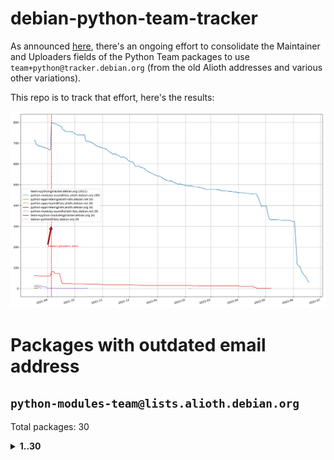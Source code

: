 # debian-python-team-tracker



As announced [here](https://lists.debian.org/debian-python/2021/08/msg00006.html), there's an ongoing effort to consolidate the Maintainer and Uploaders fields of the Python Team packages to use `team+python@tracker.debian.org` (from the old Alioth addresses and various other variations).



This repo is to track that effort, here's the results:



![Python team emails](images/python_team_emails.svg)


# Packages with outdated email address

## `python-modules-team@lists.alioth.debian.org`
Total packages: 30
<details>
<summary><b>1..30</b></summary>


| # | Package | Version |
| --- | --- | --- |
| 1 | [django-pipeline](https://tracker.debian.org/django-pipeline) | 1.6.14-3 |
| 2 | [flask-script](https://tracker.debian.org/flask-script) | 2.0.6-2 |
| 3 | [python-colour](https://tracker.debian.org/python-colour) | 0.1.5-2 |
| 4 | [python-gflags](https://tracker.debian.org/python-gflags) | 1.5.1-7 |
| 5 | [python-hpilo](https://tracker.debian.org/python-hpilo) | 4.3-3 |
| 6 | [python-ipfix](https://tracker.debian.org/python-ipfix) | 0.9.7-2 |
| 7 | [python-ldap](https://tracker.debian.org/python-ldap) | 3.2.0-4 |
| 8 | [python-libguess](https://tracker.debian.org/python-libguess) | 1.1-4 |
| 9 | [python-mailer](https://tracker.debian.org/python-mailer) | 0.8.1-4 |
| 10 | [python-mastodon](https://tracker.debian.org/python-mastodon) | 1.5.1-1 |
| 11 | [python-model-mommy](https://tracker.debian.org/python-model-mommy) | 1.6.0-2 |
| 12 | [python-pathtools](https://tracker.debian.org/python-pathtools) | 0.1.2-4 |
| 13 | [python-pem](https://tracker.debian.org/python-pem) | 19.1.0-1 |
| 14 | [python-persistent](https://tracker.debian.org/python-persistent) | 4.6.4-0.2 |
| 15 | [python-phonenumbers](https://tracker.debian.org/python-phonenumbers) | 8.12.1-1 |
| 16 | [python-plaster](https://tracker.debian.org/python-plaster) | 1.0-2 |
| 17 | [python-plaster-pastedeploy](https://tracker.debian.org/python-plaster-pastedeploy) | 0.5-3 |
| 18 | [python-repoze.sphinx.autointerface](https://tracker.debian.org/python-repoze.sphinx.autointerface) | 0.8-0.2 |
| 19 | [python-schedutils](https://tracker.debian.org/python-schedutils) | 0.6-2.1 |
| 20 | [python-service-identity](https://tracker.debian.org/python-service-identity) | 18.1.0-6 |
| 21 | [python-simpy](https://tracker.debian.org/python-simpy) | 2.3.1+dfsg-2 |
| 22 | [python-slimmer](https://tracker.debian.org/python-slimmer) | 0.1.30-8 |
| 23 | [python-suntime](https://tracker.debian.org/python-suntime) | 1.2.5-2 |
| 24 | [python-tempita](https://tracker.debian.org/python-tempita) | 0.5.2-6 |
| 25 | [python-testing.mysqld](https://tracker.debian.org/python-testing.mysqld) | 1.4.0-4 |
| 26 | [python-testing.postgresql](https://tracker.debian.org/python-testing.postgresql) | 1.3.0-2 |
| 27 | [python-urlobject](https://tracker.debian.org/python-urlobject) | 2.4.3-3 |
| 28 | [python-wheezy.template](https://tracker.debian.org/python-wheezy.template) | 0.1.167-2 |
| 29 | [quark-sphinx-theme](https://tracker.debian.org/quark-sphinx-theme) | 0.5.1-2 |
| 30 | [sphinx](https://tracker.debian.org/sphinx) | 1.8.5-5 |
</details>
